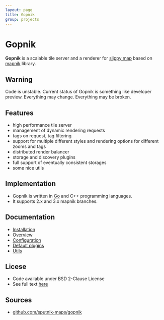 ```yaml
---
layout: page
title: Gopnik
group: projects
---
```


# Gopnik

**Gopnik** is a scalable tile server and a renderer for [slippy map](http://wiki.openstreetmap.org/wiki/Slippy_map) based on [mapnik](http://mapnik.org/) library.

## Warning
Code is unstable. Current status of Gopnik is something like developer preview. Everything may change. Everything may be broken.

## Features
 * high performance tile server
 * management of dynamic rendering requests
 * tags on request, tag filtering
 * support for multiple different styles and rendering options for different zooms and tags
 * distributed render balancer
 * storage and discovery plugins
 * full support of eventually consistent storages
 * some nice utils

## Implementation
 * Gopnik is written in [Go](http://golang.org/) and C++ programming languages.
 * It supports 2.x and 3.x mapnik branches.

## Documentation
 * [Installation](installation.html)
 * [Overview](overview.html)
 * [Configuration](configuration.html)
 * [Default plugins](defplugins.html)
 * [Utils](utils.html)

## Licese
 * Code available under BSD 2-Clause License
 * See full text [here](https://github.com/sputnik-maps/gopnik/blob/master/LICENSE)

## Sources
 * [github.com/sputnik-maps/gopnik](https://github.com/sputnik-maps/gopnik)
